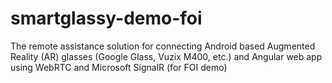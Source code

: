 # smartglassy-demo-foi
The remote assistance solution for connecting Android based Augmented Reality (AR) glasses (Google Glass, Vuzix M400, etc.) and Angular web app using WebRTC and Microsoft SignalR (for FOI demo)

